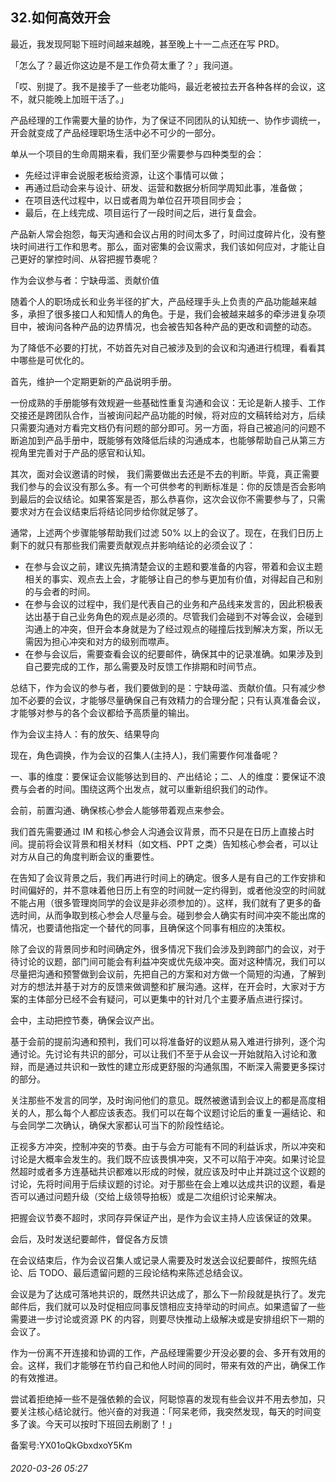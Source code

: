 ## 32.如何高效开会
最近，我发现阿聪下班时间越来越晚，甚至晚上十一二点还在写 PRD。


「怎么了？最近你这边是不是工作负荷太重了？」我问道。


「哎、别提了。我不是接手了一些老功能吗，最近老被拉去开各种各样的会议，这不，就只能晚上加班干活了。」


产品经理的工作需要大量的协作，为了保证不同团队的认知统一、协作步调统一，开会就变成了产品经理职场生活中必不可少的一部分。


单从一个项目的生命周期来看，我们至少需要参与四种类型的会：


* 先经过评审会说服老板给资源，让这个事情可以做；
* 再通过启动会来与设计、研发、运营和数据分析同学周知此事，准备做；
* 在项目迭代过程中，以日或者周为单位召开项目同步会；
* 最后，在上线完成、项目运行了一段时间之后，进行复盘会。

产品新人常会抱怨，每天沟通和会议占用的时间太多了，时间过度碎片化，没有整块时间进行工作和思考。那么，面对密集的会议需求，我们该如何应对，才能让自己更好的掌控时间、从容把握节奏呢？


  



作为会议参与者：宁缺毋滥、贡献价值


随着个人的职场成长和业务半径的扩大，产品经理手头上负责的产品功能越来越多，承担了很多接口人和知情人的角色。于是，我们会被越来越多的牵涉进复杂项目中，被询问各种产品的边界情况，也会被告知各种产品的更改和调整的动态。


为了降低不必要的打扰，不妨首先对自己被涉及到的会议和沟通进行梳理，看看其中哪些是可优化的。


首先，维护一个定期更新的产品说明手册。


一份成熟的手册能够有效规避一些基础性重复沟通和会议：无论是新人接手、工作交接还是跨团队合作，当被询问起产品功能的时候，将对应的文稿转给对方，后续只需要沟通对方看完文档仍有问题的部分即可。另一方面，将自己被追问的问题不断追加到产品手册中，既能够有效降低后续的沟通成本，也能够帮助自己从第三方视角里完善对于产品的感官和认知。


其次，面对会议邀请的时候， 我们需要做出去还是不去的判断。毕竟，真正需要我们参与的会议没有那么多。有一个可供参考的判断标准是：你的反馈是否会影响到最后的会议结论。如果答案是否，那么恭喜你，这次会议你不需要参与了，只需要求对方在会议结束后将结论同步给你就足够了。


通常，上述两个步骤能够帮助我们过滤 50% 以上的会议了。现在，在我们日历上剩下的就只有那些我们需要贡献观点并影响结论的必须会议了：


* 在参与会议之前，建议先搞清楚会议的主题和要准备的内容，带着和会议主题相关的事实、观点去上会，才能够让自己的参与更加有价值，对得起自己和别的与会者的时间。
* 在参与会议的过程中，我们是代表自己的业务和产品线来发言的，因此积极表达出基于自己业务角色的观点是必须的。尽管我们会碰到不对等会议，会碰到沟通上的冲突，但开会本身就是为了经过观点的碰撞后找到解决方案，所以无需因为担心冲突和对方的级别而噤声。
* 在参与会议后，需要查看会议的纪要邮件，确保其中的记录准确。如果涉及到自己要完成的工作，那么需要及时反馈工作排期和时间节点。

总结下，作为会议的参与者，我们要做到的是：宁缺毋滥、贡献价值。只有减少参加不必要的会议，才能够尽量确保自己有效精力的合理分配；只有认真准备会议，才能够对参与的各个会议都给予高质量的输出。


  



作为会议主持人：有的放矢、结果导向


现在，角色调换，作为会议的召集人(主持人)，我们需要作何准备呢？


一、事的维度：要保证会议能够达到目的、产出结论；二、人的维度：要保证不浪费与会者的时间。围绕这两个出发点，就可以重新组织我们的动作。


会前，前置沟通、确保核心参会人能够带着观点来参会。


我们首先需要通过 IM 和核心参会人沟通会议背景，而不只是在日历上直接占时间。提前将会议背景和相关材料（如文档、PPT 之类）告知核心参会者，可以让对方从自己的角度判断会议的重要性。


在告知了会议背景之后，我们再进行时间上的确定。很多人是有自己的工作安排和时间偏好的，并不意味着他日历上有空的时间就一定约得到，或者他没空的时间就不能占用（很多管理岗同学的会议是非必须参加的）。这样，我们就有了更多的备选时间，从而争取到核心参会人尽量与会。碰到参会人确实有时间冲突不能出席的情况，也要请他指定一个替代的同事，且确保这个同事有相应的决策权。


除了会议的背景同步和时间确定外，很多情况下我们会涉及到跨部门的会议，对于待讨论的议题，部门间可能会有利益冲突或优先级冲突。面对这种情况，我们可以尽量把沟通和预警做到会议前，先把自己的方案和对方做一个简短的沟通，了解到对方的想法并基于对方的反馈来做调整和扩展沟通。这样，在开会时，大家对于方案的主体部分已经不会有疑问，可以更集中的针对几个主要矛盾点进行探讨。


会中，主动把控节奏，确保会议产出。


基于会前的提前沟通和预判，我们可以将准备好的议题从易入难进行排列，逐个沟通讨论。先讨论有共识的部分，可以让我们不至于从会议一开始就陷入讨论和激辩，而是通过共识和一致性的建立形成更舒服的沟通氛围，不断深入需要更多探讨的部分。


关注那些不发言的同学，及时询问他们的意见。既然被邀请到会议上的都是高度相关的人，那么每个人都应该表态。我们可以在每个议题讨论后的重复一遍结论、和与会同学二次确认，确保大家都认可当下的阶段性结论。


正视多方冲突，控制冲突的节奏。由于与会方可能有不同的利益诉求，所以冲突和讨论是大概率会发生的。我们既不应该畏惧冲突，又不可以陷于冲突。如果讨论显然超时或者多方连基础共识都难以形成的时候，就应该及时中止并跳过这个议题的讨论，先将时间用于后续议题的讨论。对于那些在会上难以达成共识的议题，看是否可以通过问题升级（交给上级领导拍板）或是二次组织讨论来解决。


把握会议节奏不超时，求同存异保证产出，是作为会议主持人应该保证的效果。


会后，及时发送纪要邮件，督促各方反馈


在会议结束后，作为会议召集人或记录人需要及时发送会议纪要邮件，按照先结论、后 TODO、最后遗留问题的三段论结构来陈述总结会议。


会议是为了达成可落地共识的，既然共识达成了，那么下一阶段就是执行了。发完邮件后，我们就可以及时促相应同事反馈相应支持举动的时间点。如果遗留了一些需要进一步讨论或资源 PK 的内容，则要尽快推动上级解决或是安排组织下一期的会议了。


作为一份离不开连接和协调的工作，产品经理需要少开没必要的会、多开有效用的会。这样，我们才能够在节约自己和他人时间的同时，带来有效的产出，确保工作的有效推进。


尝试着拒绝掉一些不是强依赖的会议，阿聪惊喜的发现有些会议并不用去参加，只要关注核心结论就行。他兴奋的对我道：「阿呆老师，我突然发现，每天的时间变多了诶。今天可以按时下班回去刷剧了！」


备案号:YX01oQkGbxdxoY5Km


###### 2020-03-26 05:27
